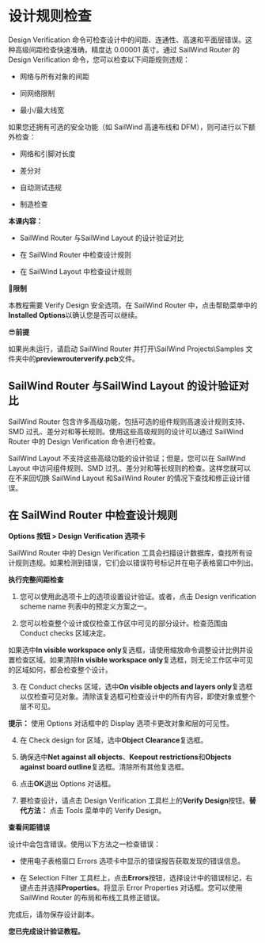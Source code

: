 # 设计规则检查

Design Verification 命令可检查设计中的间距、连通性、高速和平面层错误。这种高级间距检查快速准确，精度达 0.00001 英寸。通过 SailWind Router 的Design Verification 命令，您可以检查以下间距规则违规：

- 网络与所有对象的间距

- 同网络限制

- 最小/最大线宽

如果您还拥有可选的安全功能（如 SailWind 高速布线和 DFM），则可进行以下额外检查：

- 网络和引脚对长度

- 差分对

- 自动测试违规

- 制造检查

**本课内容：**

- SailWind Router 与SailWind Layout 的设计验证对比

- 在 SailWind Router 中检查设计规则

- 在 SailWind Layout 中检查设计规则

🙊**限制**

本教程需要 Verify Design 安全选项。在 SailWind Router 中，点击帮助菜单中的**Installed Options**以确认您是否可以继续。

😎**前提**

如果尚未运行，请启动 SailWind Router 并打开\SailWind Projects\Samples 文件夹中的**previewrouterverify.pcb**文件。

## SailWind Router 与SailWind Layout 的设计验证对比

SailWind Router 包含许多高级功能，包括可选的组件规则高速设计规则支持、SMD 过孔、差分对和等长规则。使用这些高级规则的设计可以通过 SailWind Router 中的 Design Verification 命令进行检查。

SailWind Layout 不支持这些高级功能的设计验证；但是，您可以在 SailWind Layout 中访问组件规则、SMD 过孔、差分对和等长规则的检查。这样您就可以在不来回切换 SailWind Layout 和SailWind Router 的情况下查找和修正设计错误。

## 在 SailWind Router 中检查设计规则

**Options 按钮 > Design Verification 选项卡**

SailWind Router 中的 Design Verification 工具会扫描设计数据库，查找所有设计规则违规。如果检测到错误，它们会以错误符号标记并在电子表格窗口中列出。

**执行完整间距检查**

1. 您可以使用此选项卡上的选项设置设计验证。或者，点击 Design verification scheme name 列表中的预定义方案之一。

2. 您可以检查整个设计或仅检查工作区中可见的部分设计。检查范围由 Conduct checks 区域决定。

如果选中**In visible workspace only**复选框，请使用缩放命令调整设计比例并设置检查区域。如果清除**In visible workspace only**复选框，则无论工作区中可见的区域如何，都会检查整个设计。

3. 在 Conduct checks 区域，选中**On visible objects and layers only**复选框以仅检查可见对象。清除该复选框可检查设计中的所有内容，即使对象或整个层不可见。

**提示：** 使用 Options 对话框中的 Display 选项卡更改对象和层的可见性。

4. 在 Check design for 区域，选中**Object Clearance**复选框。

5. 确保选中**Net against all objects**、**Keepout restrictions**和**Objects against board outline**复选框。清除所有其他复选框。

6. 点击**OK**退出 Options 对话框。

7. 要检查设计，请点击 Design Verification 工具栏上的**Verify Design**按钮。**替代方法：** 点击 Tools 菜单中的 Verify Design。

**查看间距错误**

设计中会包含错误。使用以下方法之一检查错误：

- 使用电子表格窗口 Errors 选项卡中显示的错误报告获取发现的错误信息。

- 在 Selection Filter 工具栏上，点击**Errors**按钮，选择设计中的错误标记，右键点击并选择**Properties**。将显示 Error Properties 对话框。您可以使用 SailWind Router 的布局和布线工具修正错误。

完成后，请勿保存设计副本。

**您已完成设计验证教程。**